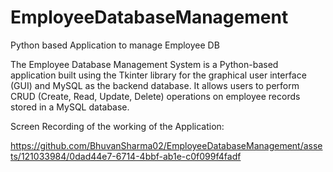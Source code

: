 # EmployeeDatabaseManagement
Python based Application to manage Employee DB

The Employee Database Management System is a Python-based application built using the Tkinter library for the graphical user interface (GUI) and MySQL as the backend database. It allows users to perform CRUD (Create, Read, Update, Delete) operations on employee records stored in a MySQL database.

Screen Recording of the working of the Application:

https://github.com/BhuvanSharma02/EmployeeDatabaseManagement/assets/121033984/0dad44e7-6714-4bbf-ab1e-c0f099f4fadf

